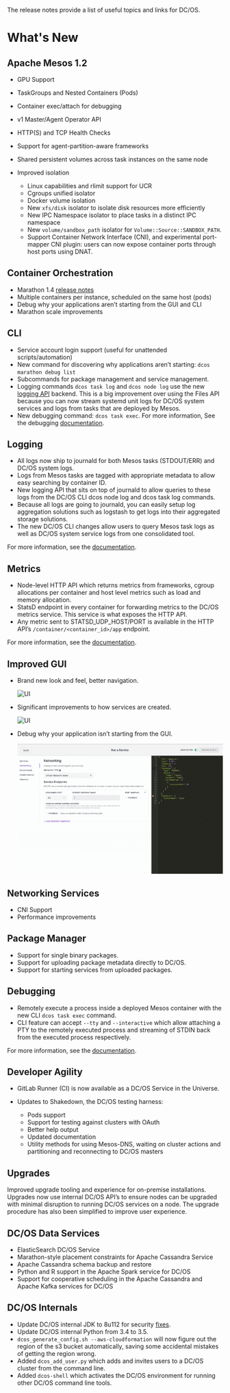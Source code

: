 The release notes provide a list of useful topics and links for DC/OS.

# What's New

## Apache Mesos 1.2

- GPU Support
- TaskGroups and Nested Containers (Pods)
- Container exec/attach for debugging
- v1 Master/Agent Operator API
- HTTP(S) and TCP Health Checks
- Support for agent-partition-aware frameworks <!-- [maturity-badge status='experimental'] -->
- Shared persistent volumes across task instances on the same node
- Improved isolation

    - Linux capabilities and rlimit support for UCR
    - Cgroups unified isolator
    - Docker volume isolation
    - New `xfs/disk` isolator to isolate disk resources more efficiently
    - New IPC Namespace isolator to place tasks in a distinct IPC namespace
    - New `volume/sandbox_path` isolator for `Volume::Source::SANDBOX_PATH`.
    - Support Container Network Interface (CNI), and experimental port-mapper CNI plugin: users can now expose container ports through host ports using DNAT. <!-- [maturity-badge status='experimental'] -->


## Container Orchestration

- Marathon 1.4 [release notes](https://github.com/mesosphere/marathon/releases)
- Multiple containers per instance, scheduled on the same host (pods) <!-- [maturity-badge status='experimental'] -->
- Debug why your applications aren’t starting from the GUI and CLI
- Marathon scale improvements

## CLI

- Service account login support (useful for unattended scripts/automation)
- New command for discovering why applications aren’t starting: `dcos marathon debug list`
- Subcommands for package management and service management. <!-- [maturity-badge status='experimental'] -->
- Logging commands `dcos task log` and `dcos node log` use the new [logging API](/docs/1.9/administration/logging/logging-api/) backend. This is a big improvement over using the Files API because you can now stream systemd unit logs for DC/OS system services and logs from tasks that are deployed by Mesos.
- New debugging command: `dcos task exec`. For more information, See the debugging [documentation](/docs/1.9/administration/debugging/).

## Logging <!-- [maturity-badge status='experimental'] -->

- All logs now ship to journald for both Mesos tasks (STDOUT/ERR) and DC/OS system logs.
- Logs from Mesos tasks are tagged with appropriate metadata to allow easy searching by container ID.
- New logging API that sits on top of journald to allow queries to these logs from the DC/OS CLI dcos node log and dcos task log commands.
- Because all logs are going to journald, you can easily setup log aggregation solutions such as logstash to get logs into their aggregated storage solutions.
- The new DC/OS CLI changes allow users to query Mesos task logs as well as DC/OS system service logs from one consolidated tool.

For more information, see the [documentation](/docs/1.9/administration/logging/).

## Metrics <!-- [maturity-badge status='experimental'] -->

- Node-level HTTP API which returns metrics from frameworks, cgroup allocations per container and host level metrics such as load and memory allocation.
- StatsD endpoint in every container for forwarding metrics to the DC/OS metrics service. This service is what exposes the HTTP API.
- Any metric sent to STATSD_UDP_HOST/PORT is available in the HTTP API’s `/container/<container_id>/app` endpoint.

For more information, see the [documentation](/docs/1.9/administration/metrics/).

## Improved GUI

- Brand new look and feel, better navigation.

  ![UI](/docs/1.9/usage/img/dcos-gui.png)

- Significant improvements to how services are created.

  ![UI](/docs/1.9/usage/img/dcos-services.png)

- Debug why your application isn’t starting from the GUI.

  ![UI](../../assets/images/releases/ui-services-expanded.gif)

## Networking Services

- CNI Support
- Performance improvements

## Package Manager <!-- [maturity-badge status='experimental'] -->

- Support for single binary packages.
- Support for uploading package metadata directly to DC/OS.
- Support for starting services from uploaded packages.

## Debugging

- Remotely execute a process inside a deployed Mesos container with the new CLI `dcos task exec` command.
- CLI feature can accept `--tty` and `--interactive` which allow attaching a PTY to the remotely executed process and streaming of STDIN back from the executed process respectively.

For more information, see the [documentation](/docs/1.9/administration/debugging/).

## Developer Agility

- GitLab Runner (CI) is now available as a DC/OS Service in the Universe.
- Updates to Shakedown, the DC/OS testing harness:

    - Pods support
    - Support for testing against clusters with OAuth
    - Better help output
    - Updated documentation
    - Utility methods for using Mesos-DNS, waiting on cluster actions and partitioning and reconnecting to DC/OS masters

## Upgrades

Improved upgrade tooling and experience for on-premise installations. Upgrades now use internal DC/OS API’s to ensure nodes can be upgraded with minimal disruption to running DC/OS services on a node. The upgrade procedure has also been simplified to improve user experience.

## DC/OS Data Services

- ElasticSearch DC/OS Service <!-- [maturity-badge status='experimental'] -->
- Marathon-style placement constraints for Apache Cassandra Service
- Apache Cassandra schema backup and restore
- Python and R support in the Apache Spark service for DC/OS
- Support for cooperative scheduling in the Apache Cassandra and Apache Kafka services for DC/OS

## DC/OS Internals

- Update DC/OS internal JDK to 8u112 for security [fixes](http://www.oracle.com/technetwork/java/javase/2col/8u112-bugfixes-3124974.html).
- Update DC/OS internal Python from 3.4 to 3.5.
- `dcos_generate_config.sh --aws-cloudformation` will now figure out the region of the s3 bucket automatically, saving some accidental mistakes of getting the region wrong.
- Added `dcos_add_user.py` which adds and invites users to a DC/OS cluster from the command line.
- Added `dcos-shell` which activates the DC/OS environment for running other DC/OS command line tools.
